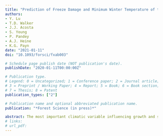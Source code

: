 ```yaml
---
title: "Prediction of Freeze Damage and Minimum Winter Temperature of the Seed Source of Loblolly Pine Seedlings Using Hyperspectral Imaging"
authors: 
- Y. Lu 
- T.D. Walker
- J.J. Acosta
- S. Young
- P. Pandey
- A.J. Heine 
- K.G. Payn 
date: "2021-01-11"
doi: "10.1093/forsci/fxab003"

# Schedule page publish date (NOT publication's date).
publishDate: "2020-01-11T00:00:00Z"

# Publication type.
# Legend: 0 = Uncategorized; 1 = Conference paper; 2 = Journal article;
# 3 = Preprint / Working Paper; 4 = Report; 5 = Book; 6 = Book section;
# 7 = Thesis; 8 = Patent
publication_types: ["2"]

# Publication name and optional abbreviated publication name.
publication: "*Forest Science (in press)*"

abstract: The most important climatic variable influencing growth and survival of loblolly pine is the yearly average minimum winter temperature (MWT) at the seed source origin, and is used to guide the transfer of improved seedlots throughout the species’ distribution. This study presents a novel approach for the assessment of freeze-induced damage and prediction of MWT at seed source origin of loblolly pine seedlings using hyperspectral imaging. A population comprising 98 seedlots representing a wide range of MWT at seed source origin was subjected to an artificial freeze event. The visual assessment of freeze damage and MWT were evaluated at the family level and modeled with hyperspectral image data combined with chemometric techniques. Hyperspectral scanning of the seedlings was conducted prior to the freeze event and on four occasions periodically after the freeze. A significant relationship (R2 = 0.33; p < 0.001) between freeze damage and MWT was observed. Prediction accuracies of freeze damage and MWT based on hyperspectral data varied among seedling portions (full-length, top, middle, and bottom portion of above ground material) and scanning dates. Models based on the top portion were the most predictive of both freeze damage and MWT. The highest prediction accuracy of MWT (RPD = 2.12. R2 = 0.78) was achieved using hyperspectral data obtained prior to the freeze event. Adoption of this assessment method would greatly facilitate the characterization and deployment of well-adapted loblolly pine families across the landscape. 
# links:
# url_pdf: 
---
```

